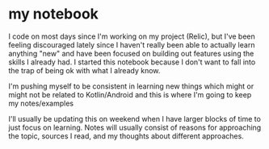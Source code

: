 # my notebook

I code on most days since I'm working on my project (Relic), but I've been feeling discouraged lately since I haven't really been able to actually learn anything "new" and have been focused on building out features using the skills I already had. I started this notebook because I don't want to fall into the trap of being ok with what I already know.

I'm pushing myself to be consistent in learning new things which might or might not be related to Kotlin/Android and this is where I'm going to keep my notes/examples

I'll usually be updating this on weekend when I have larger blocks of time to just focus on learning. Notes will usually consist of reasons for approaching the topic, sources I read, and my thoughts about different approaches.